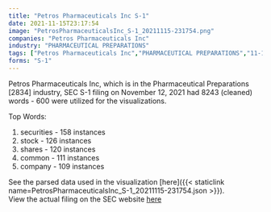 ```yaml
---
title: "Petros Pharmaceuticals Inc S-1"
date: 2021-11-15T23:17:54
image: "PetrosPharmaceuticalsInc_S-1_20211115-231754.png"
companies: "Petros Pharmaceuticals Inc"
industry: "PHARMACEUTICAL PREPARATIONS"
tags: ["Petros Pharmaceuticals Inc","PHARMACEUTICAL PREPARATIONS","11-12-2021","S-1"]
forms: "S-1"
---
```

Petros Pharmaceuticals Inc, which is in the Pharmaceutical Preparations [2834] industry, SEC S-1 filing on November 12, 2021 had 8243 (cleaned) words - 600 were utilized for the visualizations.

Top Words:
1. securities - 158 instances
2. stock - 126 instances
3. shares - 120 instances
4. common - 111 instances
5. company - 109 instances


See the parsed data used in the visualization [here]({{< staticlink name=PetrosPharmaceuticalsInc_S-1_20211115-231754.json >}}).  
View the actual filing on the SEC website [here](https://www.sec.gov/Archives/edgar/data/1815903/0001104659-21-138196.txt)